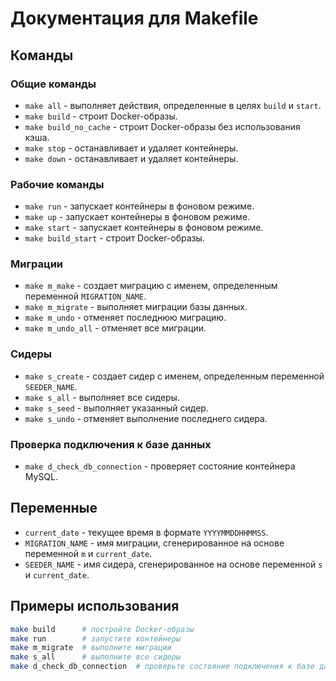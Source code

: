 # Документация для Makefile

## Команды

### Общие команды
- `make all` - выполняет действия, определенные в целях `build` и `start`.
- `make build` - строит Docker-образы.
- `make build_no_cache` - строит Docker-образы без использования кэша.
- `make stop` - останавливает и удаляет контейнеры.
- `make down` - останавливает и удаляет контейнеры.

### Рабочие команды
- `make run` - запускает контейнеры в фоновом режиме.
- `make up` - запускает контейнеры в фоновом режиме.
- `make start` - запускает контейнеры в фоновом режиме.
- `make build_start` - строит Docker-образы.

### Миграции
- `make m_make` - создает миграцию с именем, определенным переменной `MIGRATION_NAME`.
- `make m_migrate` - выполняет миграции базы данных.
- `make m_undo` - отменяет последнюю миграцию.
- `make m_undo_all` - отменяет все миграции.

### Сидеры
- `make s_create` - создает сидер с именем, определенным переменной `SEEDER_NAME`.
- `make s_all` - выполняет все сидеры.
- `make s_seed` - выполняет указанный сидер.
- `make s_undo` - отменяет выполнение последнего сидера.

### Проверка подключения к базе данных
- `make d_check_db_connection` - проверяет состояние контейнера MySQL.

## Переменные
- `current_date` - текущее время в формате `YYYYMMDDHHMMSS`.
- `MIGRATION_NAME` - имя миграции, сгенерированное на основе переменной `m` и `current_date`.
- `SEEDER_NAME` - имя сидера, сгенерированное на основе переменной `s` и `current_date`.

## Примеры использования
```sh
make build      # постройте Docker-образы
make run        # запустите контейнеры
make m_migrate  # выполните миграции
make s_all      # выполните все сидеры
make d_check_db_connection  # проверьте состояние подключения к базе данных
